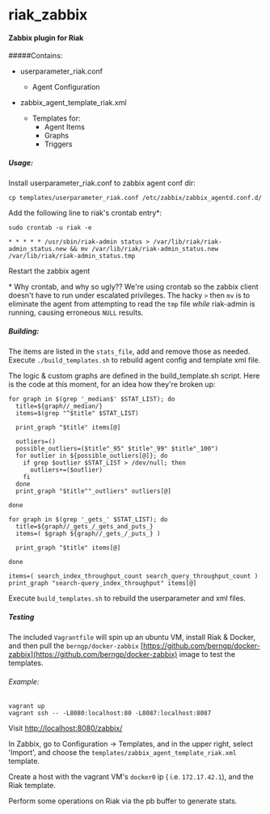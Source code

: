 riak_zabbix
===========

#### Zabbix plugin for Riak

#####Contains:

* userparameter_riak.conf
	* Agent Configuration

* zabbix_agent_template_riak.xml
	* Templates for:
		* Agent Items
		* Graphs
		* Triggers

##### Usage:

Install userparameter_riak.conf to zabbix agent conf dir:

	cp templates/userparameter_riak.conf /etc/zabbix/zabbix_agentd.conf.d/

Add the following line to riak's crontab entry*:

	sudo crontab -u riak -e

	* * * * * /usr/sbin/riak-admin status > /var/lib/riak/riak-admin_status.new && mv /var/lib/riak/riak-admin_status.new /var/lib/riak/riak-admin_status.tmp

Restart the zabbix agent

\* Why crontab, and why so ugly?? We're using crontab so the zabbix client doesn't have to run under escalated privileges. The hacky ```>``` then ```mv``` is to eliminate the agent from attempting to read the ```tmp``` file *while* riak-admin is running, causing erroneous ```NULL``` results.

##### Building:

The items are listed in the ```stats_file```, add and remove those as needed. Execute ```./build_templates.sh``` to rebuild agent config and template xml file.

The logic & custom graphs are defined in the build_template.sh script. Here is the code at this moment, for an idea how they're broken up:

	for graph in $(grep '_median$' $STAT_LIST); do
	  title=${graph//_median/}
	  items=$(grep "^$title" $STAT_LIST)

	  print_graph "$title" items[@]

	  outliers=()
	  possible_outliers=($title"_95" $title"_99" $title"_100")
	  for outlier in ${possible_outliers[@]}; do
	    if grep $outlier $STAT_LIST > /dev/null; then
	      outliers+=($outlier)
	    fi
	  done
	  print_graph "$title""_outliers" outliers[@]

	done

	for graph in $(grep '_gets_' $STAT_LIST); do
	  title=${graph//_gets_/_gets_and_puts_}
	  items=( $graph ${graph//_gets_/_puts_} )

	  print_graph "$title" items[@]

	done

	items=( search_index_throughput_count search_query_throughput_count )
	print_graph "search-query_index_throughput" items[@]

Execute ```build_templates.sh``` to rebuild the userparameter and xml files.

##### Testing

The included ```Vagrantfile``` will spin up an ubuntu VM, install Riak & Docker, and then pull the ```berngp/docker-zabbix``` [https://github.com/berngp/docker-zabbix](https://github.com/berngp/docker-zabbix) image to test the templates.

###### Example:

	vagrant up
	vagrant ssh -- -L8080:localhost:80 -L8087:localhost:8087

Visit [http://localhost:8080/zabbix/](http://localhost:8080/zabbix/)

In Zabbix, go to Configuration -> Templates, and in the upper right, select 'Import', and choose the ```templates/zabbix_agent_template_riak.xml``` template.

Create a host with the vagrant VM's ```docker0``` ip ( i.e. ```172.17.42.1```), and the Riak template.

Perform some operations on Riak via the pb buffer to generate stats.
